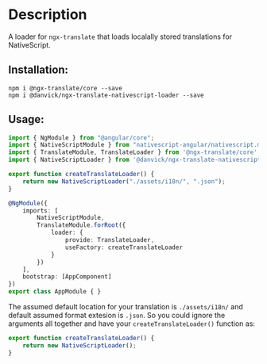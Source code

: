# Description
A loader for `ngx-translate` that loads localally stored translations for NativeScript.

## Installation:

 ```
npm i @ngx-translate/core --save
npm i @danvick/ngx-translate-nativescript-loader --save
 ```

## Usage:
```ts
import { NgModule } from "@angular/core";
import { NativeScriptModule } from "nativescript-angular/nativescript.module";
import { TranslateModule, TranslateLoader } from '@ngx-translate/core';
import { NativeScriptLoader } from '@danvick/ngx-translate-nativescript-loader';

export function createTranslateLoader() {
    return new NativeScriptLoader("./assets/i18n/", ".json");
}

@NgModule({
	imports: [
		NativeScriptModule,
		TranslateModule.forRoot({
			loader: {
				provide: TranslateLoader,
				useFactory: createTranslateLoader
			}
		})
	],
	bootstrap: [AppComponent]
})
export class AppModule { }
```

The assumed default location for your translation is `./assets/i18n/` and default assumed format extesion is `.json`. 
So you could ignore the arguments all together and have your `createTranslateLoader()` function as:

```ts
export function createTranslateLoader() {
    return new NativeScriptLoader();
}
```